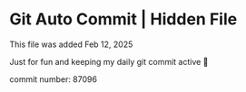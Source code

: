 # Git Auto Commit | Hidden File

This file was added Feb 12, 2025

Just for fun and keeping my daily git commit active 🤪

commit number: 87096
